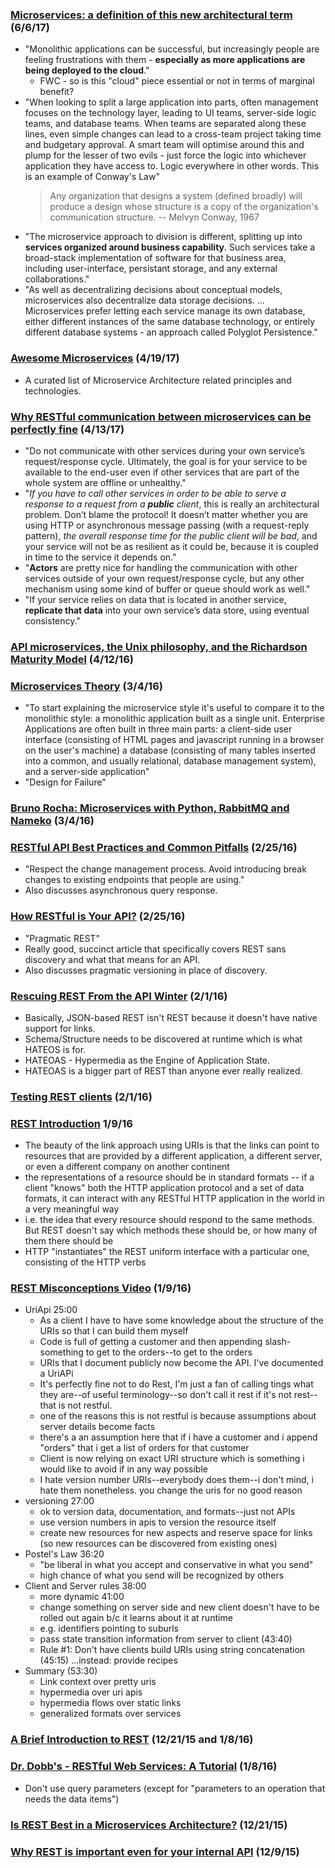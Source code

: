 ### [Microservices: a definition of this new architectural term](https://martinfowler.com/articles/microservices.html) (6/6/17)
* "Monolithic applications can be successful, but increasingly people are feeling frustrations with them - **especially as more applications are being deployed to the cloud**."
  * FWC - so is this "cloud" piece essential or not in terms of marginal benefit?
* "When looking to split a large application into parts, often management focuses on the technology layer, leading to UI teams, server-side logic teams, and database teams. When teams are separated along these lines, even simple changes can lead to a cross-team project taking time and budgetary approval. A smart team will optimise around this and plump for the lesser of two evils - just force the logic into whichever application they have access to. Logic everywhere in other words. This is an example of Conway's Law"
    > Any organization that designs a system (defined broadly) will produce a design whose structure is a copy of the organization's communication structure.
    > -- Melvyn Conway, 1967
* "The microservice approach to division is different, splitting up into **services organized around business capability**. Such services take a broad-stack implementation of software for that business area, including user-interface, persistant storage, and any external collaborations."
* "As well as decentralizing decisions about conceptual models, microservices also decentralize data storage decisions. ... Microservices prefer letting each service manage its own database, either different instances of the same database technology, or entirely different database systems - an approach called Polyglot Persistence."

### [Awesome Microservices](https://github.com/mfornos/awesome-microservices) (4/19/17)
* A curated list of Microservice Architecture related principles and technologies.

### [Why RESTful communication between microservices can be perfectly fine](https://www.innoq.com/en/blog/why-restful-communication-between-microservices-can-be-perfectly-fine/) (4/13/17)
* "Do not communicate with other services during your own service’s request/response cycle. Ultimately, the goal is for your service to be available to the end-user even if other services that are part of the whole system are offline or unhealthy."
* "*If you have to call other services in order to be able to serve a response to a request from a **public** client*, this is really an architectural problem. Don’t blame the protocol! It doesn’t matter whether you are using HTTP or asynchronous message passing (with a request-reply pattern), *the overall response time for the public client will be bad*, and your service will not be as resilient as it could be, because it is coupled in time to the service it depends on."
* "**Actors** are pretty nice for handling the communication with other services outside of your own request/response cycle, but any other mechanism using some kind of buffer or queue should work as well."
* "If your service relies on data that is located in another service, **replicate that data** into your own service’s data store, using eventual consistency."

### [API microservices, the Unix philosophy, and the Richardson Maturity Model](https://medium.com/@chrstphrhrt/microservices-the-unix-philosophy-and-the-richardson-maturity-model-425abed44826#.5nkrvzhsu) (4/12/16)

### [Microservices Theory](http://martinfowler.com/articles/microservices.html) (3/4/16)
* "To start explaining the microservice style it's useful to compare it to the monolithic style: a monolithic application built as a single unit. Enterprise Applications are often built in three main parts: a client-side user interface (consisting of HTML pages and javascript running in a browser on the user's machine) a database (consisting of many tables inserted into a common, and usually relational, database management system), and a server-side application"
* "Design for Failure"

### [Bruno Rocha: Microservices with Python, RabbitMQ and Nameko](http://brunorocha.org/python/microservices-with-python-rabbitmq-and-nameko.html) (3/4/16)

### [RESTful API Best Practices and Common Pitfalls](https://medium.com/@schneidsDotNet/restful-api-best-practices-and-common-pitfalls-7a83ba3763b5#.sii1bf1qe) (2/25/16)
* "Respect the change management process. Avoid introducing break changes to existing endpoints that people are using."
* Also discusses asynchronous query response.

### [How RESTful is Your API?](http://www.bitnative.com/2012/08/26/how-restful-is-your-api/) (2/25/16)
* "Pragmatic REST"
* Really good, succinct article that specifically covers REST sans discovery and what that means for an API.
* Also discusses pragmatic versioning in place of discovery.

### [Rescuing REST From the API Winter](http://intercoolerjs.org/2016/01/18/rescuing-rest.html) (2/1/16)
* Basically, JSON-based REST isn't REST because it doesn't have native support for links.
* Schema/Structure needs to be discovered at runtime which is what HATEOS is for.
* HATEOAS - Hypermedia as the Engine of Application State.
* HATEOAS is a bigger part of REST than anyone ever really realized.

### [Testing REST clients](https://www.kenneth-truyers.net/2016/01/29/testing-rest-clients/) (2/1/16)

### [REST Introduction](http://www.infoq.com/articles/rest-introduction) 1/9/16
* The beauty of the link approach using URIs is that the links can point to resources that are provided by a different application, a different server, or even a different company on another continent
* the representations of a resource should be in standard formats -- if a client "knows" both the HTTP application protocol and a set of data formats, it can interact with any RESTful HTTP application in the world in a very meaningful way
* i.e. the idea that every resource should respond to the same methods. But REST doesn't say which methods these should be, or how many of them there should be
* HTTP "instantiates" the REST uniform interface with a particular one, consisting of the HTTP verbs

### [REST Misconceptions Video](http://www.infoq.com/presentations/rest-misconceptions) (1/9/16)
* UriApi 25:00
  * As a client I have to have some knowledge about the structure of the URIs so that I can build them myself
  * Code is full of getting a customer and then appending slash-something to get to the orders--to get to the orders
  * URIs that I document publicly now become the API.  I've documented a UriAPi
  * It's perfectly fine not to do Rest, I'm just a fan of calling tings what they are--of useful terminology--so don't call it rest if it's not rest--that is not restful.
  * one of the reasons this is not restful is because assumptions about server details become facts
  * there's a an assumption here that if i have a customer and i append "orders" that i get a list of orders for that customer
  * Client is now relying on exact URI structure which is something i would like to avoid if in any way possible
  * I hate version number URIs--everybody does them--i don't mind, i hate them nonetheless.  you change the uris for no good reason
* versioning 27:00
  * ok to version data, documentation, and formats--just not APIs
  * use version numbers in apis to version the resource itself
  * create new resources for new aspects and reserve space for links (so new resources can be discovered from existing ones)
* Postel's Law 36:20
  * "be liberal in what you accept and conservative in what you send"
  * high chance of what you send will be recognized by others
* Client and Server rules 38:00
  * more dynamic 41:00
  * change something on server side and new client doesn't have to be rolled out again b/c it learns about it at runtime
  * e.g. identifiers pointing to suburls
  * pass state transition information from server to client (43:40)
  * Rule #1: Don't have clients build URIs using string concatenation (45:15) ...instead: provide recipes
* Summary (53:30)
  * Link context over pretty uris
  * hypermedia over uri apis
  * hypermedia flows over static links
  * generalized formats over services

### [A Brief Introduction to REST](http://www.infoq.com/articles/rest-introduction) (12/21/15 and 1/8/16)

### [Dr. Dobb's - RESTful Web Services: A Tutorial](http://www.drdobbs.com/web-development/restful-web-services-a-tutorial/240169069) (1/8/16)
* Don't use query parameters (except for "parameters to an operation that needs the data items")

### [Is REST Best in a Microservices Architecture?](http://capgemini.github.io/architecture/is-rest-best-microservices/) (12/21/15)

### [Why REST is important even for your internal API](https://medium.com/@_reneweb_/why-rest-is-important-even-for-your-internal-api-ab08a40d01d3#.o8uyilkxr) (12/9/15)
